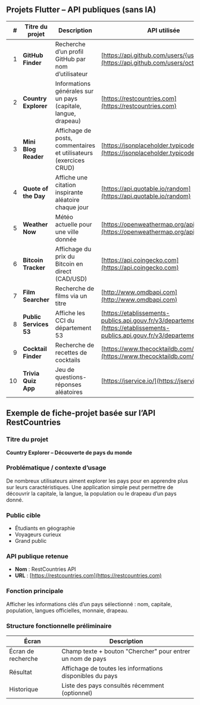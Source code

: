 ##  Projets Flutter – API publiques (sans IA)

|  # | Titre du projet        | Description                                                       | API utilisée                                                                                                                           | Difficulté |
| -: | ---------------------- | ----------------------------------------------------------------- | -------------------------------------------------------------------------------------------------------------------------------------- | ---------- |
|  1 | **GitHub Finder**      | Recherche d’un profil GitHub par nom d’utilisateur                | [https://api.github.com/users/{username}](https://api.github.com/users/octocat)                                                        | ★☆☆☆       |
|  2 | **Country Explorer**   | Informations générales sur un pays (capitale, langue, drapeau)    | [https://restcountries.com](https://restcountries.com)                                                                                 | ★☆☆☆       |
|  3 | **Mini Blog Reader**   | Affichage de posts, commentaires et utilisateurs (exercices CRUD) | [https://jsonplaceholder.typicode.com](https://jsonplaceholder.typicode.com)                                                           | ★☆☆☆       |
|  4 | **Quote of the Day**   | Affiche une citation inspirante aléatoire chaque jour             | [https://api.quotable.io/random](https://api.quotable.io/random)                                                                       | ★☆☆☆       |
|  5 | **Weather Now**        | Météo actuelle pour une ville donnée                              | [https://openweathermap.org/api](https://openweathermap.org/api)                                                                       | ★★☆☆       |
|  6 | **Bitcoin Tracker**    | Affichage du prix du Bitcoin en direct (CAD/USD)                  | [https://api.coingecko.com](https://api.coingecko.com)                                                                                 | ★☆☆☆       |
|  7 | **Film Searcher**      | Recherche de films via un titre                                   | [http://www.omdbapi.com](http://www.omdbapi.com)                                                                                       | ★★☆☆       |
|  8 | **Public Services 53** | Affiche les CCI du département 53                                 | [https://etablissements-publics.api.gouv.fr/v3/departements/53/cci](https://etablissements-publics.api.gouv.fr/v3/departements/53/cci) | ★★☆☆       |
|  9 | **Cocktail Finder**    | Recherche de recettes de cocktails                                | [https://www.thecocktaildb.com/api.php](https://www.thecocktaildb.com/api.php)                                                         | ★★☆☆       |
| 10 | **Trivia Quiz App**    | Jeu de questions-réponses aléatoires                              | [https://jservice.io/](https://jservice.io/)                                                                                           | ★★☆☆       |



##  Exemple de fiche-projet basée sur l’API RestCountries

### Titre du projet

**Country Explorer – Découverte de pays du monde**

### Problématique / contexte d’usage

De nombreux utilisateurs aiment explorer les pays pour en apprendre plus sur leurs caractéristiques. Une application simple peut permettre de découvrir la capitale, la langue, la population ou le drapeau d’un pays donné.

### Public cible

* Étudiants en géographie
* Voyageurs curieux
* Grand public

### API publique retenue

* **Nom** : RestCountries API
* **URL** : [https://restcountries.com](https://restcountries.com)

### Fonction principale

Afficher les informations clés d’un pays sélectionné : nom, capitale, population, langues officielles, monnaie, drapeau.

### Structure fonctionnelle préliminaire

| Écran              | Description                                                |
| ------------------ | ---------------------------------------------------------- |
| Écran de recherche | Champ texte + bouton "Chercher" pour entrer un nom de pays |
| Résultat           | Affichage de toutes les informations disponibles du pays   |
| Historique         | Liste des pays consultés récemment (optionnel)             |

